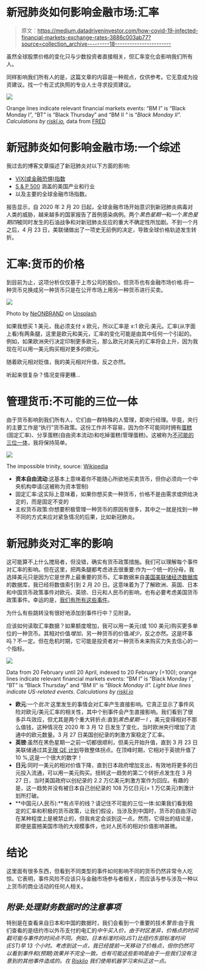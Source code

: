 # 新冠肺炎如何影响金融市场:汇率

> 原文：<https://medium.datadriveninvestor.com/how-covid-19-infected-financial-markets-exchange-rates-3886c003ab77?source=collection_archive---------18----------------------->

虽然全球股票价格的变化只与少数投资者直接相关，但汇率变化会影响我们所有人。

同样影响我们所有人的是，这篇文章的内容是一种观点，仅供参考。它无意成为投资建议。找一个有正式执照的专业人士寻求投资建议。

![](img/1d95168937e5ec0e6338a61b796480af.png)

Orange lines indicate relevant financial markets events: “BM I” is “Black Monday I”, “BT” is “Black Thursday” and “BM II “ is “*Black Monday II”. Calculations by* [*riskl.io*](http://www.riskl.io)*,* data from [FRED](https://fred.stlouisfed.org/)

# 新冠肺炎如何影响金融市场:一个综述

我过去的博客文章描述了新冠肺炎对以下方面的影响:

*   [VIX(或金融恐惧)指数](https://medium.com/@wernersd4/how-covid-19-infected-financial-markets-897f226bb0d0)
*   [S & P 500](https://medium.com/@wernersd4/how-covid-19-infected-financial-markets-the-s-p-500-deconstructed-dd87c20ef2bc) 涵盖的美国产业和行业
*   以及主要的全球金融市场指数。

报告显示，自 2020 年 2 月 20 日起，全球金融市场开始意识到新冠肺炎病毒对人类的威胁，越来越多的国家报告了首例感染病例。两个*黑色星期一*和一个*黑色星期四*被同时发生的石油战争和对新冠肺炎反应的重大不确定性所加剧。不到一个月之后，4 月 23 日，美联储做出了一项史无前例的决定，导致全球价格轨迹发生转折。

# 汇率:货币的价格

到目前为止，这项分析仅仅基于上市公司的股价。但货币也有金融市场价格:将一种货币兑换成另一种货币只是在公开市场上用另一种货币进行买卖。

![](img/1920db5e40cbdd832027411d694dfd3d.png)

Photo by [NeONBRAND](https://unsplash.com/@neonbrand?utm_source=medium&utm_medium=referral) on [Unsplash](https://unsplash.com?utm_source=medium&utm_medium=referral)

如果我想买 1 美元，我必须支付 x 欧元，所以汇率是 x:1 欧元:美元。汇率(从字面上看)有两条腿，这里是欧元和美元，汇率的变化可能是由其中任何一个引起的。例如，如果欧洲央行决定印制更多欧元，那么欧元对美元的汇率将会上升，因为我现在可以用一美元购买相对更多的欧元。

随着欧元相对贬值，我的美元相对升值，反之亦然。

听起来很复杂？情况变得更糟…

# 管理货币:不可能的三位一体

由于货币影响到我们所有人，它们由一群特殊的人管理，即央行经理。毕竟，央行的主要工作是“执行”货币政策。这份工作并不容易，因为你不可能同时拥有[蛋糕](https://en.wikipedia.org/wiki/You_can%27t_have_your_cake_and_eat_it)(固定汇率)、分享蛋糕(自由资本流动)和吃掉蛋糕(管理蛋糕)。这被称为[不可能的三位一体](https://en.wikipedia.org/wiki/Impossible_trinity)，我将保持简单。

![](img/f4d9f747108ca3d2eba5f71218c46a41.png)

The impossible trinity, source: [Wikipedia](https://en.wikipedia.org/wiki/Impossible_trinity)

*   **资本自由流动**:这基本上意味着你不能随心所欲地买卖货币，但你必须向一个中央机构申请(这被称为资本管制)
*   固定汇率:这实际上意味着，如果你想买卖一种货币，价格不是由需求或供给决定的，而是固定不变的
*   主权货币政策:你想要积极管理一种货币的原因有很多，其中之一就是找到一种不同的方式来应对紧急情况的后果，比如新冠肺炎。

# 新冠肺炎对汇率的影响

这可能算不上什么搅局者，但没错，确实有货币政策措施。我们可以理解每个事件对汇率的影响。但在这里，把两条腿都考虑进去很重要:作为一个统一的分母，我选择美元只是因为它是世界上最重要的货币。汇率数据来自[美国美联储经济数据库](https://fred.stlouisfed.org/)的数据库，我已经将数值索引到 2 月 20 日。这意味着为了了解欧洲、英国、日本和中国货币政策事件对欧元、英镑、日元和人民币的影响，也有必要考虑美国货币政策事件。幸运的是，[我们有所有这些事件](https://medium.com/@wernersd4/how-covid-19-infected-financial-markets-turning-point-1128e94d3f7f)。

为什么有些跳转没有很好地添加到事件行中？见附录。

应该如何读取汇率数据？如果额度增加，我可以用一美元(或 100 美元)购买更多单位的一种货币。其相对价值*增加*，另一种货币的价值*减少*，反之亦然。这是坏事吗？不一定。但在危机时期，它可能是投资者对一种货币未来购买力失去信心的一个指标。

![](img/d930244522212d73221fb93b46da1e3d.png)

Data from 20 February until 20 April, indexed to 20 February (=100); orange lines indicate relevant financial markets events: “BM I” is “Black Monday I”, “BT” is “Black Thursday” and “BM II“ is “*Black Monday II”. Light blue lines indicate US-related events. Calculations by* [*riskl.io*](http://www.riskl.io)

*   **欧元**:一个*批次* 这里发生的事情会对汇率产生直接影响。它真正显示了事件风险对欧元/美元汇率的相关性，其中个别事件会产生直接影响。我们看到了很多乒乓效应，但尤其是两个重大转折点:直到*黑色星期一 I* ，美元变得相对不那么值钱，这种情况在 2020 年 3 月 12 日发生了变化，当时欧洲央行增加了流通中的欧元数量。3 月 27 日美国创纪录的刺激方案稳定了汇率。
*   **英镑**:虽然在黑色星期一之前一切都很顺利，但美元开始升值，直到 3 月 23 日美联储通过其[无限 QE 计划](https://medium.com/@wernersd4/how-covid-19-infected-financial-markets-turning-point-1128e94d3f7f)导致整体拐点。在顶峰时期，它相对于英镑升值了 10 %,这是一个很大的数字！
*   **日元**:同时一美元的相对价值下降，直到日本政府增加支出，有效地将更多的日元投入流通，可以用一美元购买。扭转这一趋势的第二个转折点发生在 3 月 27 日，当时美国政府以创纪录的 2.2 万亿美元刺激方案作为回应。有趣的是，这一趋势并没有被日本自己创纪录的 108 万亿日元(= 1 万亿美元)刺激计划所打破。
*   **中国元(人民币):**有点平的线？请记住不可能的三位一体:如果我们看到稳定的汇率和积极的货币政策，让我们假设，当涉及到中国时，货币的自由浮动在某种程度上是被禁止的，但我肯定会谈到这一点。然而，它得出的结论是，即便是震撼美国市场的大规模事件，也对人民币的相对价值影响甚微。

# 结论

这里面有很多东西，但看到不同类型的事件如何影响不同的货币仍然非常令人吃惊。它表明，事件风险不应该只与金融市场参与者相关，而应该与参与涉及一种以上货币的商业活动的任何人相关。

## *附录:处理财务数据时的注意事项*

特别是在查看来自日本和中国的数据时，我们会看到一个重要的技术*警告*:由于我们查看的是纽约市以外币支付的电汇的*中午买入价，由于时区差异，价格点的时间戳可能与事件的时间点不同。例如，日本标准时间(JST)比纽约东部标准时间(EST)早 13 个小时。考虑到这一点，我已经提前一天移动了价格点，但你仍然可以看到事件和(预期)效果并不完全一致。也有可能这些影响是由于一些我们没有注意到的其他事件造成的。在 [Risklio](https://www.riskl.io) 我们使用机器学习来纠正这一点。*